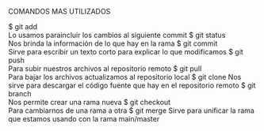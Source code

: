 COMANDOS MAS UTILIZADOS
	
$ git add	
Lo usamos paraincluir los cambios al siguiente commit
$ git status	
Nos brinda la información de lo que hay en la rama
$ git commit	
Sirve para escribir un texto corto para explicar lo que modificamos
$ git push	
Para subir nuestros archivos al repositorio remoto
$ git pull	
Para bajar los archivos actualizamos al repositorio local
$ git clone	
Nos sirve para descargar el código fuente que hay en el repositorio remoto
$ git branch	
Nos permite crear una rama nueva
$ git checkout	
Para cambiarnos de una rama a otra
$ git merge	
Sirve para unificar la rama que estamos usando con la rama main/master
